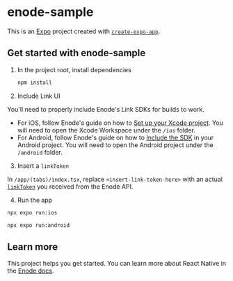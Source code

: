 # enode-sample

This is an [Expo](https://expo.dev) project created with [`create-expo-app`](https://www.npmjs.com/package/create-expo-app).

## Get started with enode-sample

1. In the project root, install dependencies

   ```bash
   npm install
   ```

2. Include Link UI

You'll need to properly include Enode's Link SDKs for builds to work. 

* For iOS, follow Enode's guide on how to [Set up your Xcode project](https://developers.enode.com/docs/link-sdks/ios#set-up-your-xcode-project). You will need to open the Xcode Workspace under the `/ios` folder.
* For Android, follow Enode's guide on how to [Include the SDK](https://developers.enode.com/docs/link-sdks/android#include-the-sdk) in your Android project. You will need to open the Android project under the `/android` folder.

3. Insert a `linkToken`

In `/app/(tabs)/index.tsx`, replace `<insert-link-token-here>` with an actual [`linkToken`](https://developers.enode.com/docs/link-sdks/introduction#create-a-link-session) you received from the Enode API. 

4. Run the app

```bash
npx expo run:ios
```

```bash
npx expo run:android
```

## Learn more

This project helps you get started. You can learn more about React Native in the [Enode docs](https://developers.enode.com/docs/link-sdks/react-native).